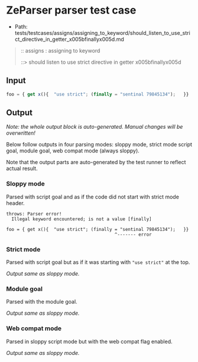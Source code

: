 # ZeParser parser test case

- Path: tests/testcases/assigns/assigning_to_keyword/should_listen_to_use_strict_directive_in_getter_x005bfinallyx005d.md

> :: assigns : assigning to keyword
>
> ::> should listen to use strict directive in getter x005bfinallyx005d

## Input

`````js
foo = { get x(){  "use strict"; (finally = "sentinal 79845134");   }}
`````

## Output

_Note: the whole output block is auto-generated. Manual changes will be overwritten!_

Below follow outputs in four parsing modes: sloppy mode, strict mode script goal, module goal, web compat mode (always sloppy).

Note that the output parts are auto-generated by the test runner to reflect actual result.

### Sloppy mode

Parsed with script goal and as if the code did not start with strict mode header.

`````
throws: Parser error!
  Illegal keyword encountered; is not a value [finally]

foo = { get x(){  "use strict"; (finally = "sentinal 79845134");   }}
                                         ^------- error
`````

### Strict mode

Parsed with script goal but as if it was starting with `"use strict"` at the top.

_Output same as sloppy mode._

### Module goal

Parsed with the module goal.

_Output same as sloppy mode._

### Web compat mode

Parsed in sloppy script mode but with the web compat flag enabled.

_Output same as sloppy mode._
